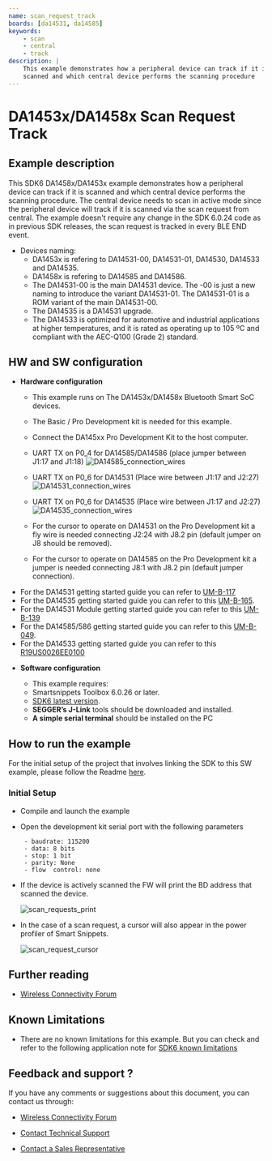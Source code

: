 ```yaml
---
name: scan_request_track
boards: [da14531, da14585]
keywords:
    - scan
    - central 
    - track
description: |
    This example demonstrates how a peripheral device can track if it is
    scanned and which central device performs the scanning procedure
---
```


# DA1453x/DA1458x Scan Request Track

## Example description

This SDK6 DA1458x/DA1453x example demonstrates how a peripheral device can track if it is scanned and which central device 
performs the scanning procedure.
The central device needs to scan in active mode since the peripheral device will track if it is scanned via
the scan request from central.
The example doesn't require any change in the SDK 6.0.24 code as in previous SDK releases, the scan request is tracked in every BLE END event.

- Devices naming:
    - DA1453x is refering to DA14531-00, DA14531-01, DA14530, DA14533 and DA14535.
    - DA1458x is refering to DA14585 and DA14586.
    - The DA14531-00 is the main DA14531 device. The -00 is just a new naming to introduce the variant DA14531-01. The DA14531-01 is a ROM variant of the main DA14531-00.
    - The DA14535 is a DA14531 upgrade.
	- The DA14533 is optimized for automotive and industrial applications at higher temperatures, and it is rated as operating up to 105 ºC and compliant with the AEC-Q100 (Grade 2) standard.

	
## HW and SW configuration


* **Hardware configuration**

	- This example runs on The DA1453x/DA1458x Bluetooth Smart SoC devices.
	- The Basic / Pro Development kit is needed for this example.
	- Connect the DA145xx Pro Development Kit to the host computer.
	- UART TX on P0_4 for DA14585/DA14586 (place jumper between J1:17 and J1:18)
		![DA14585_connection_wires](assets/DA14585_connection_wires.svg)
	
	- UART TX on P0_6 for DA14531 (Place wire between J1:17 and J2:27)
		![DA14531_connection_wires](assets/DA14531_connection_wires.svg)

	- UART TX on P0_6 for DA14535 (Place wire between J1:17 and J2:27)
		![DA14535_connection_wires](assets/DA14535_connection_wires.svg)

	- For the cursor to operate on DA14531 on the Pro Development kit a fly wire is needed 
	connecting J2:24 with J8.2 pin (default jumper on J8 should be removed).
	- For the cursor to operate on DA14585 on the Pro Development kit a jumper is needed connecting J8:1 with J8.2 pin (default jumper connection).

- For the DA14531 getting started guide you can refer to [UM-B-117](https://lpccs-docs.renesas.com/UM-B-117-DA14531-Getting-Started-With-The-Pro-Development-Kit/index.html)
- For the DA14535 getting started guide you can refer to this [UM-B-165](https://lpccs-docs.renesas.com/DA14535/UM-B-165-DA14531-Getting-Started-With-The-Pro-Development-Kit/index.html#device-family-getting-started-with-the-pro-development-kits).
- For the DA14531 Module getting started guide you can refer to this [UM-B-139](https://lpccs-docs.renesas.com/UM-B-139-Getting-Started-with-DA14531-TINY-Module/index.html)
- For the DA14585/586 getting started guide you can refer to this [UM-B-049](https://lpccs-docs.renesas.com/da14585_getting_started/index.html).
- For the DA14533 getting started guide you can refer to this [R19US0026EE0100](https://lpccs-docs.renesas.com/da14533_getting_started_guide/index.html)

* **Software configuration**

	- This example requires:
    * Smartsnippets Toolbox 6.0.26 or later.
    * [SDK6 latest version](https://www.renesas.com/sdk6_latest).
	- **SEGGER’s J-Link** tools should be downloaded and installed.
	- **A simple serial terminal** should be installed on the PC


## How to run the example

For the initial setup of the project that involves linking the SDK to this SW example, please follow the Readme [here](https://github.com/renesas/ble-sdk6-examples/blob/main/Readme.md).

### Initial Setup

 - Compile and launch the example
 - Open the development kit serial port with the following parameters

		- baudrate: 115200
		- data: 8 bits
		- stop: 1 bit
		- parity: None
		- flow  control: none
 - If the device is actively scanned the FW will print the BD address that scanned the device.
 
	![scan_requests_print](assets/scan_requests_print.png)
 - In the case of a scan request, a cursor will also appear in the power profiler of Smart Snippets.

	![scan_request_cursor](assets/scan_request_cursor.png)


## Further reading

- [Wireless Connectivity Forum](https://lpccs-docs.renesas.com/lpc_docs_index/DA145xx.html)



## Known Limitations

- There are no known limitations for this example. But you can check and refer to the following application note for
[SDK6 known limitations](https://lpccs-docs.renesas.com/sdk6_kll/index.html)

## Feedback and support ?

If you have any comments or suggestions about this document, you can contact us through:

- [Wireless Connectivity Forum](https://community.renesas.com/wireles-connectivity)

- [Contact Technical Support](https://www.renesas.com/eu/en/support?nid=1564826&issue_type=technical)

- [Contact a Sales Representative](https://www.renesas.com/eu/en/buy-sample/locations)

